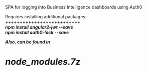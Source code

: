 SPA for logging into Business Intelligence dashboards using Auth0

Requires installing additional packages:
<br> ++++++++++++++++++++++++++
<br> <i> <b> npm install angular2-jwt --save 
<br> <i> <b> npm install auth0-lock --save 

Also, can be found in 
# node_modules.7z
